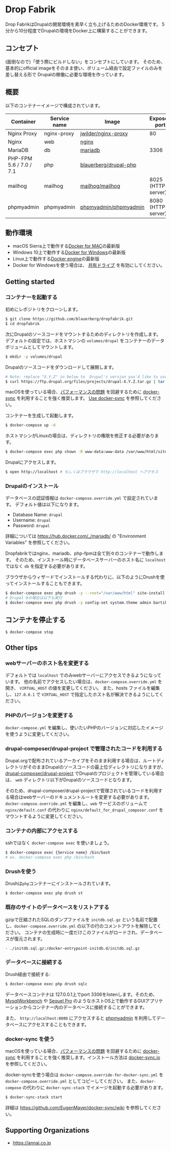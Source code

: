 # Drop Fabrik

Drop FabrikはDrupalの開発環境を素早く立ち上げるためのDocker環境です。
5分から10分程度でDrupalの環境をDocker上に構築することができます。

## コンセプト

(面倒なので)「使う際にビルドしない」をコンセプトにしています。
そのため、基本的にofficial imageをそのまま使い、ボリューム経由で設定ファイルのみを差し替える形で
Drupalの稼働に必要な環境を作っています。

## 概要

以下のコンテナーイメージで構成されています。

| Container | Service name | Image | Exposed port |
| --------- | ------------ | ----- | ------------ |
| Nginx Proxy | nginx-proxy | <a href="https://hub.docker.com/r/jwilder/nginx-proxy/" target="_blank">jwilder/nginx-proxy</a> | 80 |
| Nginx | web | <a href="https://hub.docker.com/_/nginx/" target="_blank">nginx</a> | |
| MariaDB | db | <a href="https://hub.docker.com/_/mariadb/" target="_blank">mariadb</a> | 3306 |
| PHP-FPM 5.6 / 7.0 / 7.1 | php | <a href="https://hub.docker.com/r/blauerberg/drupal-php/" target="_blank">blauerberg/drupal-php</a> | |
| mailhog | mailhog | <a href="https://hub.docker.com/r/mailhog/mailhog/" target="_blank">mailhog/mailhog</a> | 8025 (HTTP server) |
| phpmyadmin | phpmyadmin | <a href="https://hub.docker.com/r/phpmyadmin/phpmyadmin/" target="_blank">phpmyadmin/phpmyadmin</a> | 8080 (HTTP server) |

## 動作環境

- macOS Sierra上で動作する[Docker for MAC](https://docs.docker.com/docker-for-mac/)の最新版
- Windows 10上で動作する[Docker for Windows](https://docs.docker.com/docker-for-windows/)の最新版
- Linux上で動作する[Docker engine](https://docs.docker.com/engine/installation/linux/ubuntulinux/)の最新版
- Docker for Windowsを使う場合は、 [共有ドライブ](https://blogs.msdn.microsoft.com/stevelasker/2016/06/14/configuring-docker-for-windows-volumes/) を有効にしてください。


## Getting started

### コンテナーを起動する

初めにレポジトリをクローンします。
```bash
$ git clone https://github.com/blauerberg/dropfabrik.git
$ cd dropfabrik
```

次にDrupalのソースコードをマウントするためのディレクトリを作成します。
デフォルトの設定では、ホストマシンの `volumes/drupal` をコンテナーのデータボリュームとしてマウントします。

```bash
$ mkdir -p volumes/drupal
```

Drupalのソースコードをダウンロードして展開します。
```bash
# Note: replace "X.Y.Z" in below to  Drupal's version you'd like to use.
$ curl https://ftp.drupal.org/files/projects/drupal-X.Y.Z.tar.gz | tar zx --strip=1 -C volumes/drupal
```

macOSを使っている場合、[パフォーマンスの問題](https://github.com/docker/for-mac/issues/77) を回避するために [docker-sync](https://github.com/EugenMayer/docker-sync/) を利用することを強く推奨します。
[Use docker-sync](#docker-sync-を使う) を参照してください。

コンテナーを生成して起動します。
```bash
$ docker-compose up -d
```

ホストマシンがLinuxの場合は、ディレクトリの権限を修正する必要があります。
```bash
$ docker-compose exec php chown -R www-data:www-data /var/www/html/sites/default
```

Drupalにアクセスします。
```bash
$ open http://localhost # もしくはブラウザで http://localhost へアクセス
```

### Drupalのインストール

データベースの認証情報は `docker-compose.override.yml` で設定されています。
デフォルト値は以下になります。

- Database Name: `drupal`
- Username: `drupal`
- Password: `drupal`

詳細については https://hub.docker.com/_/mariadb/ の "Environment Variables" を参照してください。

Dropfabrikではnginx、mariadb、php-fpmは全て別々のコンテナーで動作します。
そのため、インストール時にデータベースサーバーのホスト名に `localhost` ではなく `db` を指定する必要があります。

ブラウザからウィザードでインストールする代わりに、以下のようにDrushを使ってインストールすることもできます。

```bash
$ docker-compose exec php drush -y --root="/var/www/html" site-install standard --site-name="Drupal on Docker" --account-name="drupal" --account-pass="drupal" --db-url="mysql://drupal:drupal@db/drupal" --locale=ja
# Drupal 8の場合は以下も実行
$ docker-compose exec php drush -y config-set system.theme admin bartik
```

## コンテナを停止する

```
$ docker-compose stop
```

## Other tips

### webサーバーのホスト名を変更する

デフォルトでは `localhost` でのみwebサーバーにアクセスできるようになっています。
他の名前でアクセスしたい場合は、`docker-compose.override.yml` を開き、 `VIRTUAL_HOST` の値を変更してください。
また、hosts ファイルを編集し、`127.0.0.1` で `VIRTUAL_HOST` で指定したホスト名が解決できるようにしてください。

### PHPのバージョンを変更する

`docker-compose.yml` を編集し、使いたいPHPのバージョンに対応したイメージを使うように変更してください。

### drupal-composer/drupal-project で管理されたコードを利用する

Drupal.orgで配布されているアーカイブをそのまま利用する場合は、ルートディレクトリがそのままDrupalのソースコードの最上位ディレクトリになりますが、
[drupal-composer/drupal-project](https://github.com/drupal-composer/drupal-project) でDrupalのプロジェクトを管理している場合は、 `web` ディレクトリ以下がDrupalのソースコードとなります。

そのため、drupal-composer/drupal-projectで管理されているコードを利用する場合はwebサーバーのドキュメントルートを変更する必要があります。
`docker-compose.override.yml` を編集し、`web` サービスのボリュームで `nginx/default.conf` の代わりに `nginx/default_for_drupal_composer.conf` をマウントするように変更してください。


### コンテナの内部にアクセスする

sshではなく `docker-compose exec` を使いましょう。

```bash
$ docker-compose exec {Service name} /bin/bash
# ex. docker-compose exec php /bin/bash
```

### Drushを使う

Drushは`php`コンテナーにインストールされています。

```bash
$ docker-compose exec php drush st
```

### 既存のサイトのデータベースをリストアする

gzipで圧縮されたSQLのダンプファイルを `initdb.sql.gz` という名前で配置し、`docker-compose.override.yml` の以下の行のコメントアウトを解除してください。
コンテナの生成時に一度だけこのファイルがロードされ、データベースが復元されます。

```
- ./initdb.sql.gz:/docker-entrypoint-initdb.d/initdb.sql.gz
```

### データベースに接続する

Drush経由で接続する:
```bash
$ docker-compose exec php drush sqlc
```

データベースコンテナは 127.0.0.1上でport 3306をlistenします。そのため、[MysqlWorkbench](https://www.mysql.com/products/workbench/) や [Sequel Pro](https://www.sequelpro.com/) のようなホストOS上で動作するGUIアプリケーションからコンテナー内のデータベースに接続することができます。

また、 `http://localhost:8080` にアクセスすると [phpmyadmin](https://hub.docker.com/r/phpmyadmin/phpmyadmin/) を利用してデータベースにアクセスすることもできます。

### docker-sync を使う

macOSを使っている場合、[パフォーマンスの問題](https://github.com/docker/for-mac/issues/77) を回避するために [docker-sync](https://github.com/EugenMayer/docker-sync/) を利用することを強く推奨します。インストール方法は [docker-sync.io](http://docker-sync.io/) を参照してください。

docker-syncを使う場合は `docker-compose.override-for-docker-sync.yml` を `docker-compose.override.yml` としてコピーしてください。
また、`docker-compose` の代わりに `docker-sync-stack` でイメージを起動する必要があります。

```bash
$ docker-sync-stack start
```

詳細は https://github.com/EugenMayer/docker-sync/wiki を参照してください。

## Supporting Organizations
- https://annai.co.jp
